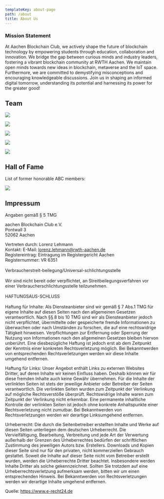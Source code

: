 ```yaml
---
templateKey: about-page
path: /about
title: About Us
---
```

### Mission Statement

At Aachen Blockchain Club, we actively shape the future of blockchain technology by empowering students through education, collaboration and innovation. We bridge the gap between curious minds and industry leaders, fostering a vibrant blockchain community at RWTH Aachen. We maintain open minds towards new ideas in blockchain, metaverse and the IoT space. Furthermore, we are committed to demystifying misconceptions and encouraging knowledgeable discussions. Join us in shaping an informed digital tomorrow, understanding its potential and harnessing its power for the greater good!

## T﻿eam

![](/img/mikolaj-radlinski.png)

![](/img/lennart-czardybon.png)

![](/img/abc-team-website-1-.png)

![](/img/abc-team-website.png)

![](/img/about-me.png)

## H﻿all of Fame

L﻿ist of former honorable ABC members:

![](/img/teams-abc-homepage.jpg)

## Impressum

Angaben gemäß § 5 TMG 

a﻿achen Blockchain Club e.V.\
Pontwall 3\
52062 Aachen

Vertreten durch: Lorenz Lehmann\
Kontakt: E-Mail: lorenz.lehmann@rwth-aachen.de \
Registereintrag: Eintragung im Registergericht Aachen \
Registernummer: VR 6351\
\
Verbraucherstreit-beilegung/Universal-schlichtungsstelle \
\
Wir sind nicht bereit oder verpflichtet, an Streitbeilegungsverfahren vor einer Verbraucherschlichtungsstelle teilzunehmen. \
\
HAFTUNGSAUS-SCHLUSS \
\
Haftung für Inhalte: Als Diensteanbieter sind wir gemäß § 7 Abs.1 TMG für eigene Inhalte auf diesen Seiten nach den allgemeinen Gesetzen verantwortlich. Nach §§ 8 bis 10 TMG sind wir als Diensteanbieter jedoch nicht verpflichtet, übermittelte oder gespeicherte fremde Informationen zu überwachen oder nach Umständen zu forschen, die auf eine rechtswidrige Tätigkeit hinweisen. Verpflichtungen zur Entfernung oder Sperrung der Nutzung von Informationen nach den allgemeinen Gesetzen bleiben hiervon unberührt. Eine diesbezügliche Haftung ist jedoch erst ab dem Zeitpunkt der Kenntnis einer konkreten Rechtsverletzung möglich. Bei Bekanntwerden von entsprechenden Rechtsverletzungen werden wir diese Inhalte umgehend entfernen. 

Haftung für Links: Unser Angebot enthält Links zu externen Websites Dritter, auf deren Inhalte wir keinen Einfluss haben. Deshalb können wir für diese fremden Inhalte auch keine Gewähr übernehmen. Für die Inhalte der verlinkten Seiten ist stets der jeweilige Anbieter oder Betreiber der Seiten verantwortlich. Die verlinkten Seiten wurden zum Zeitpunkt der Verlinkung auf mögliche Rechtsverstöße überprüft. Rechtswidrige Inhalte waren zum Zeitpunkt der Verlinkung nicht erkennbar. Eine permanente inhaltliche Kontrolle der verlinkten Seiten ist jedoch ohne konkrete Anhaltspunkte einer Rechtsverletzung nicht zumutbar. Bei Bekanntwerden von Rechtsverletzungen werden wir derartige Linksumgehend entfernen. 

Urheberrecht: Die durch die Seitenbetreiber erstellten Inhalte und Werke auf diesen Seiten unterliegen dem deutschen Urheberrecht. Die Vervielfältigung, Bearbeitung, Verbreitung und jede Art der Verwertung außerhalb der Grenzen des Urheberrechtes bedürfen der schriftlichen Zustimmung des jeweiligen Autors bzw. Erstellers. Downloads und Kopien dieser Seite sind nur für den privaten, nicht kommerziellen Gebrauch gestattet. Soweit die Inhalte auf dieser Seite nicht vom Betreiber erstellt wurden, werden die Urheberrechte Dritter beachtet. Insbesondere werden Inhalte Dritter als solche gekennzeichnet. Sollten Sie trotzdem auf eine Urheberrechtsverletzung aufmerksam werden, bitten wir um einen entsprechenden Hinweis. Bei Bekanntwerden von Rechtsverletzungen werden wir derartige Inhalte umgehend entfernen. 

Quelle: https://www.e-recht24.de
